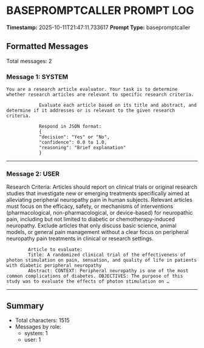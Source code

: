 # BASEPROMPTCALLER PROMPT LOG
**Timestamp:** 2025-10-11T21:47:11.733617
**Prompt Type:** basepromptcaller

## Formatted Messages
Total messages: 2

### Message 1: SYSTEM

```
You are a research article evaluator. Your task is to determine whether research articles are relevant to specific research criteria.

            Evaluate each article based on its title and abstract, and determine if it addresses or is relevant to the given research criteria.

            Respond in JSON format:
            {
            "decision": "Yes" or "No",
            "confidence": 0.0 to 1.0,
            "reasoning": "Brief explanation"
            }
```

---

### Message 2: USER

Research Criteria: Articles should report on clinical trials or original research studies that investigate new or emerging treatments specifically aimed at alleviating peripheral neuropathy pain in human subjects. Relevant articles must focus on the efficacy, safety, or mechanisms of interventions (pharmacological, non-pharmacological, or device-based) for neuropathic pain, including but not limited to diabetic or chemotherapy-induced neuropathy. Exclude articles that only discuss basic science, animal models, or general pain management without a clear focus on peripheral neuropathy pain treatments in clinical or research settings.

            Article to evaluate:
            Title: A randomized clinical trial of the effectiveness of photon stimulation on pain, sensation, and quality of life in patients with diabetic peripheral neuropathy
            Abstract: CONTEXT: Peripheral neuropathy is one of the most common complications of diabetes. OBJECTIVES: The purpose of this study was to evaluate the effects of photon stimulation on …

---

## Summary
- Total characters: 1515
- Messages by role:
  - system: 1
  - user: 1